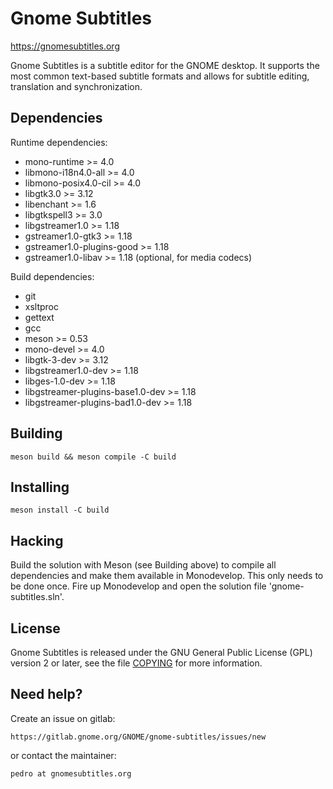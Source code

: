 # Gnome Subtitles

https://gnomesubtitles.org

Gnome Subtitles is a subtitle editor for the GNOME desktop. It supports the most
common text-based subtitle formats and allows for subtitle editing, translation
and synchronization.


## Dependencies

Runtime dependencies:
- mono-runtime			>= 4.0
- libmono-i18n4.0-all		>= 4.0
- libmono-posix4.0-cil		>= 4.0
- libgtk3.0			>= 3.12
- libenchant			>= 1.6
- libgtkspell3			>= 3.0
- libgstreamer1.0		>= 1.18
- gstreamer1.0-gtk3		>= 1.18
- gstreamer1.0-plugins-good	>= 1.18
- gstreamer1.0-libav		>= 1.18 (optional, for media codecs)

Build dependencies:
- git
- xsltproc
- gettext
- gcc
- meson			>= 0.53
- mono-devel		>= 4.0
- libgtk-3-dev		>= 3.12
- libgstreamer1.0-dev	>= 1.18
- libges-1.0-dev	>= 1.18
- libgstreamer-plugins-base1.0-dev	>= 1.18
- libgstreamer-plugins-bad1.0-dev	>= 1.18


## Building

	meson build && meson compile -C build


## Installing

	meson install -C build


## Hacking

Build the solution with Meson (see Building above) to compile all dependencies
and make them available in Monodevelop. This only needs to be done once.
Fire up Monodevelop and open the solution file 'gnome-subtitles.sln'.


## License

Gnome Subtitles is released under the GNU General Public License (GPL) version 2 or
later, see the file [COPYING](COPYING) for more information.


## Need help?

Create an issue on gitlab:

	https://gitlab.gnome.org/GNOME/gnome-subtitles/issues/new

or contact the maintainer:

	pedro at gnomesubtitles.org

